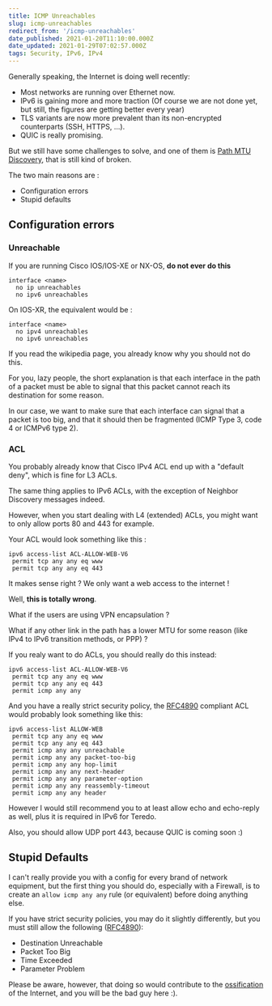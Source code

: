 ```yaml
---
title: ICMP Unreachables
slug: icmp-unreachables
redirect_from: '/icmp-unreachables'
date_published: 2021-01-20T11:10:00.000Z
date_updated: 2021-01-29T07:02:57.000Z
tags: Security, IPv6, IPv4
---
```


Generally speaking, the Internet is doing well recently:

- Most networks are running over Ethernet now.
- IPv6 is gaining more and more traction (Of course we are not done yet, but still, the figures are getting better every year)
- TLS variants are now more prevalent than its non-encrypted counterparts (SSH, HTTPS, ...).
- QUIC is really promising.

But we still have some challenges to solve, and one of them is [Path MTU Discovery](https://en.wikipedia.org/wiki/Path_MTU_Discovery), that is still kind of broken.

The two main reasons are :

- Configuration errors
- Stupid defaults

## Configuration errors

### Unreachable

If you are running Cisco IOS/IOS-XE or NX-OS, **do not ever do this**

    interface <name>
      no ip unreachables
      no ipv6 unreachables
    

On IOS-XR, the equivalent would be :

    interface <name>
      no ipv4 unreachables
      no ipv6 unreachables
    

If you read the wikipedia page, you already know why you should not do this.

For you, lazy people, the short explanation is that each interface in the path of a packet must be able to signal that this packet cannot reach its destination for some reason.

In our case, we want to make sure that each interface can signal that a packet is too big, and that it should then be fragmented (ICMP Type 3, code 4 or ICMPv6 type 2).

### ACL

You probably already know that Cisco IPv4 ACL end up with a "default deny", which is fine for L3 ACLs.

The same thing applies to IPv6 ACLs, with the exception of Neighbor Discovery messages indeed.

However, when you start dealing with L4 (extended) ACLs, you might want to only allow ports 80 and 443 for example.

Your ACL would look something like this :

    ipv6 access-list ACL-ALLOW-WEB-V6
     permit tcp any any eq www
     permit tcp any any eq 443
    

It makes sense right ? We only want a web access to the internet !

Well, **this is totally wrong**.

What if the users are using VPN encapsulation ?

What if any other link in the path has a lower MTU for some reason (like IPv4 to IPv6 transition methods, or PPP) ?

If you realy want to do ACLs, you should really do this instead:

    ipv6 access-list ACL-ALLOW-WEB-V6
     permit tcp any any eq www
     permit tcp any any eq 443
     permit icmp any any
    

And you have a really strict security policy, the [RFC4890](https://tools.ietf.org/html/rfc4890) compliant ACL would probably look something like this:

    ipv6 access-list ALLOW-WEB
     permit tcp any any eq www
     permit tcp any any eq 443
     permit icmp any any unreachable
     permit icmp any any packet-too-big
     permit icmp any any hop-limit
     permit icmp any any next-header
     permit icmp any any parameter-option
     permit icmp any any reassembly-timeout
     permit icmp any any header
    

However I would still recommend you to at least allow echo and echo-reply as well, plus it is required in IPv6 for Teredo.

Also, you should allow UDP port 443, because QUIC is coming soon :)

## Stupid Defaults

I can't really provide you with a config for every brand of network equipment, but the first thing you should do, especially with a Firewall, is to create an `allow icmp any any` rule (or equivalent) before doing anything else.

If you have strict security policies, you may do it slightly differently, but you must still allow the following ([RFC4890](https://tools.ietf.org/html/rfc4890)):

- Destination Unreachable
- Packet Too Big
- Time Exceeded
- Parameter Problem

Please be aware, however, that doing so would contribute to the [ossification](https://en.wikipedia.org/wiki/Protocol_ossification) of the Internet, and you will be the bad guy here :).
